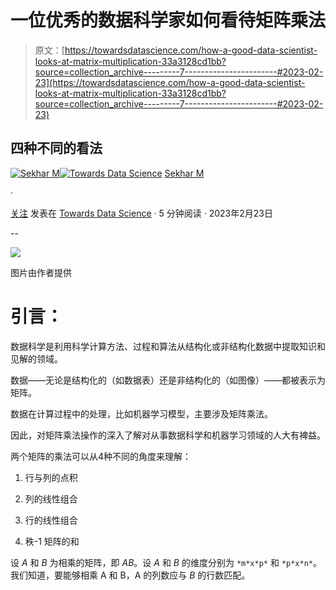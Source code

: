 # 一位优秀的数据科学家如何看待矩阵乘法

> 原文：[https://towardsdatascience.com/how-a-good-data-scientist-looks-at-matrix-multiplication-33a3128cd1bb?source=collection_archive---------7-----------------------#2023-02-23](https://towardsdatascience.com/how-a-good-data-scientist-looks-at-matrix-multiplication-33a3128cd1bb?source=collection_archive---------7-----------------------#2023-02-23)

## 四种不同的看法

[](https://sekharm.medium.com/?source=post_page-----33a3128cd1bb--------------------------------)[![Sekhar M](../Images/7d3b78f65e579c27d68571d07fee8fa3.png)](https://sekharm.medium.com/?source=post_page-----33a3128cd1bb--------------------------------)[](https://towardsdatascience.com/?source=post_page-----33a3128cd1bb--------------------------------)[![Towards Data Science](../Images/a6ff2676ffcc0c7aad8aaf1d79379785.png)](https://towardsdatascience.com/?source=post_page-----33a3128cd1bb--------------------------------) [Sekhar M](https://sekharm.medium.com/?source=post_page-----33a3128cd1bb--------------------------------)

·

[关注](https://medium.com/m/signin?actionUrl=https%3A%2F%2Fmedium.com%2F_%2Fsubscribe%2Fuser%2F549f236a126b&operation=register&redirect=https%3A%2F%2Ftowardsdatascience.com%2Fhow-a-good-data-scientist-looks-at-matrix-multiplication-33a3128cd1bb&user=Sekhar+M&userId=549f236a126b&source=post_page-549f236a126b----33a3128cd1bb---------------------post_header-----------) 发表在 [Towards Data Science](https://towardsdatascience.com/?source=post_page-----33a3128cd1bb--------------------------------) · 5 分钟阅读 · 2023年2月23日[](https://medium.com/m/signin?actionUrl=https%3A%2F%2Fmedium.com%2F_%2Fvote%2Ftowards-data-science%2F33a3128cd1bb&operation=register&redirect=https%3A%2F%2Ftowardsdatascience.com%2Fhow-a-good-data-scientist-looks-at-matrix-multiplication-33a3128cd1bb&user=Sekhar+M&userId=549f236a126b&source=-----33a3128cd1bb---------------------clap_footer-----------)

--

[](https://medium.com/m/signin?actionUrl=https%3A%2F%2Fmedium.com%2F_%2Fbookmark%2Fp%2F33a3128cd1bb&operation=register&redirect=https%3A%2F%2Ftowardsdatascience.com%2Fhow-a-good-data-scientist-looks-at-matrix-multiplication-33a3128cd1bb&source=-----33a3128cd1bb---------------------bookmark_footer-----------)![](../Images/b93b5d8d7496fa4351392950a690bef0.png)

图片由作者提供

# 引言：

数据科学是利用科学计算方法、过程和算法从结构化或非结构化数据中提取知识和见解的领域。

数据——无论是结构化的（如数据表）还是非结构化的（如图像）——都被表示为矩阵。

数据在计算过程中的处理，比如机器学习模型，主要涉及矩阵乘法。

因此，对矩阵乘法操作的深入了解对从事数据科学和机器学习领域的人大有裨益。

两个矩阵的乘法可以从4种不同的角度来理解：

1.  行与列的点积

1.  列的线性组合

1.  行的线性组合

1.  秩-1 矩阵的和

设 *A* 和 *B* 为相乘的矩阵，即 *AB*。设 *A* 和 *B* 的维度分别为 `*m*x*p*` 和 `*p*x*n*`。我们知道，要能够相乘 A 和 B，A 的列数应与 *B* 的行数匹配。
